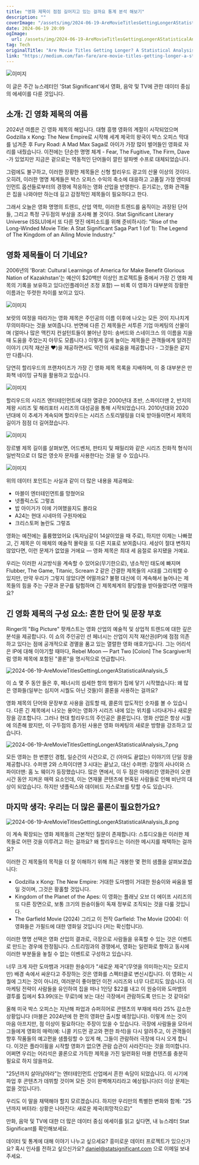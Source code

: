 ```yaml
---
title: "영화 제목이 점점 길어지고 있는 걸까요 통계 분석 해보기"
description: ""
coverImage: "/assets/img/2024-06-19-AreMovieTitlesGettingLongerAStatisticalAnalysis_0.png"
date: 2024-06-19 20:09
ogImage: 
  url: /assets/img/2024-06-19-AreMovieTitlesGettingLongerAStatisticalAnalysis_0.png
tag: Tech
originalTitle: "Are Movie Titles Getting Longer? A Statistical Analysis"
link: "https://medium.com/fan-fare/are-movie-titles-getting-longer-a-statistical-analysis-5d1e49a1340a"
---
```



![이미지](/assets/img/2024-06-19-AreMovieTitlesGettingLongerAStatisticalAnalysis_0.png)

이 글은 주간 뉴스레터인 'Stat Significant'에서 영화, 음악 및 TV에 관한 데이터 중심의 에세이를 다룬 것입니다.

## 소개: 긴 영화 제목의 여름

2024년 여름은 긴 영화 제목의 해입니다. 대형 흥행 영화의 계절이 시작되었으며 Godzilla x Kong: The New Empire로 시작해 세계 제국의 왕국이 박스 오피스 막대를 넘겨준 후 Fury Road: A Mad Max Saga로 아이가 가장 많이 벌어들인 영화로 자리를 내줬습니다. 이전에는 단순한 명명 체계 - Fear, The Fugitive, The Firm, Dave -가 있었지만 지금은 겉으로는 역동적인 단어들이 깔린 알파벳 수프로 대체되었습니다.

<div class="content-ad"></div>

그럼에도 불구하고, 이러한 장황한 제목들은 신형 할리우드 광고의 산물 이상의 것이다. 오히려, 이러한 명명 체계들은 박스 오피스 수익의 축소에 대응하고 고품질 가정 엔터테인먼트 옵션들로부터의 경쟁에 적응하는 영화 산업을 반영한다. 듣기로는, 영화 관객들은 집을 나와야만 하는데 길고 감정적인 제목들이 필요하다고 한다.

그래서 오늘은 영화 명명의 트렌드, 산업 역학, 이러한 트렌드를 움직이는 과장된 단어들, 그리고 특정 구두점의 부상을 조사해 볼 것이다. Stat Significant Literary Universe (SSLU)에서 또 다른 멋진 에피소드를 위해 준비하시라: "Rise of the Long-Winded Movie Title: A Stat Significant Saga Part 1 (of 1): The Legend of The Kingdom of an Ailing Movie Industry."

## 영화 제목들이 더 기네요?

2006년의 'Borat: Cultural Learnings of America for Make Benefit Glorious Nation of Kazakhstan'는 예산이 $20백만 이상인 프로젝트들 중에서 가장 긴 영화 제목의 기록을 보유하고 있다(인플레이션 조정 포함) — 비록 이 영화가 대부분의 장황한 이름과는 뚜렷한 차이를 보이고 있다.

<div class="content-ad"></div>


![이미지](/assets/img/2024-06-19-AreMovieTitlesGettingLongerAStatisticalAnalysis_1.png)

보랏의 여정을 따라가는 영화 제목은 주인공의 이름 이후에 나오는 모든 것이 지나치게 무의미하다는 것을 보여줍니다. 반면에 다른 긴 제목들은 서투른 기업 마케팅의 산물이며 (얼마나 많은 맥킨지 컨설턴트들이 불어난 장미: 송버드와 스네이크스 의 이름을 지을 때 도움을 주었는지 아무도 모릅니다.) 이렇게 길게 늘이는 제목들은 관객들에게 알려진 이야기 (지적 재산권 ❤️)을 제공하면서도 약간의 새로움을 제공합니다 - 그것들은 같지만 다릅니다.

당연히 할리우드의 프랜차이즈가 가장 긴 영화 제목 목록을 지배하며, 이 중 대부분은 만화책 네이밍 규칙을 활용하고 있습니다.

![이미지](/assets/img/2024-06-19-AreMovieTitlesGettingLongerAStatisticalAnalysis_2.png)


<div class="content-ad"></div>

할리우드의 시리즈 엔터테인먼트에 대한 열광은 2000년대 초반, 스파이더맨 2, 반지의 제왕 시리즈 및 해리포터 시리즈의 대성공을 통해 시작되었습니다. 2010년대와 2020년대에 이 추세가 계속되며 할리우드는 시리즈 스토리텔링을 더욱 받아들이면서 제목의 길이가 점점 더 길어졌습니다.

![이미지](/assets/img/2024-06-19-AreMovieTitlesGettingLongerAStatisticalAnalysis_3.png)

장르별 제목 길이를 살펴보면, 어드벤처, 판타지 및 패밀리와 같은 시리즈 친화적 형식이 일반적으로 더 많은 영숫자 문자를 사용한다는 것을 알 수 있습니다.

![이미지](/assets/img/2024-06-19-AreMovieTitlesGettingLongerAStatisticalAnalysis_4.png)

<div class="content-ad"></div>

위의 데이터 포인트는 사실과 같이 더 많은 내용을 제공해요:

- 마블이 엔터테인먼트를 망쳤어요
- 넷플릭스도 그렇죠
- 밥 아이거가 이에 기여했을지도 몰라요
- A24는 현대 시네마의 구원자에요
- 크리스토퍼 놀란도 그렇죠

영화는 예전에는 훌륭했었어요 (독자님같이 14살이었을 때 주로), 하지만 이제는 나빠졌고, 긴 제목은 이 매체의 예술적 몰락을 또 다른 지표로 보여줍니다. 세상이 절대 변하지 않았다면, 이런 문제가 없었을 거에요 — 영화 제목은 최대 세 음절로 유지됐을 거예요.

우리는 이러한 사고방식을 계속할 수 있어요(무기한으로), 냉소적인 태도에 빠지며 Flubber, The Game, Titanic, Scream 2 같은 간결한 제목들의 시대를 그리워할 수 있지만, 만약 우리가 그렇지 않았다면 어떨까요? 불평 대신에 이 계속해서 늘어나는 제목들의 힘을 주는 구문과 문구를 탐험하며 긴 제목체계의 황당함을 받아들였다면 어떨까요?

<div class="content-ad"></div>

## 긴 영화 제목의 구성 요소: 흔한 단어 및 문장 부호

Ringer의 "Big Picture" 팟캐스트는 영화 산업의 예술적 및 상업적 트렌드에 대한 깊은 분석을 제공합니다. 이 쇼의 주인공인 션 페너시는 산업이 지적 재산권(IP)에 점점 의존하고 있다는 점에 공개적으로 경멸을 품고 있는 열렬한 영화 애호가입니다. 그는 어리석은 IP에 대해 이야기할 때마다, Rebel Moon — Part Two [Colon] The Scargiver처럼 영화 제목에 포함된 "콜론"을 명시적으로 언급합니다.

![2024-06-19-AreMovieTitlesGettingLongerAStatisticalAnalysis_5](/assets/img/2024-06-19-AreMovieTitlesGettingLongerAStatisticalAnalysis_5.png)

이 쇼 몇 주 동안 들은 후, 페너시의 섬세한 항의 행위가 집에 닿기 시작했습니다: 왜 많은 영화들(일부는 심지어 시퀄도 아닌 것들)이 콜론을 사용하는 걸까요?

<div class="content-ad"></div>

영화 제목의 단어와 문장부호 사용을 검토할 때, 콜론의 압도적인 숫자를 볼 수 있습니다. 다른 긴 제목에서 나오는 용어는 영화가 시리즈 내에 있는 위치를 나타내거나 새로운 장을 강조합니다. 그러나 현대 할리우드의 주인공은 콜론입니다. 영화 산업은 항상 시퀄에 의존해 왔지만, 이 구두점의 증가된 사용은 영화 마케팅의 새로운 방향을 강조하고 있습니다.

<div class="content-ad"></div>


![2024-06-19-AreMovieTitlesGettingLongerAStatisticalAnalysis_7.png](/assets/img/2024-06-19-AreMovieTitlesGettingLongerAStatisticalAnalysis_7.png)

모든 영화는 한 번뿐인 경험, 일순간의 사건으로, 긴 (아마도 끝없는) 이야기의 단일 장을 제공합니다. 수퍼맨 2와 스파이더맨 3 시대는 끝났고, 대신 수퍼맨: 강철의 사나이와 스파이더맨: 홈 노 웨이가 등장했습니다. 많은 면에서, 이 두 점은 아메리칸 영화관이 오랜 시간 동안 지켜온 매력 요소인데, 이는 연재물 콘텐츠에 현혹된 사람들로 인해 비난의 대상이 되었습니다. 하지만 넷플릭스와 데이비드 자스로브를 탓할 수도 있습니다.

## 마지막 생각: 우리는 더 많은 콜론이 필요한가요?

![2024-06-19-AreMovieTitlesGettingLongerAStatisticalAnalysis_8.png](/assets/img/2024-06-19-AreMovieTitlesGettingLongerAStatisticalAnalysis_8.png)


<div class="content-ad"></div>

이 계속 확장되는 영화 제목들의 근본적인 질문이 존재합니다: 스튜디오들은 이러한 제목들로 어떤 것을 이루려고 하는 걸까요? 왜 할리우드는 이러한 메시지를 채택하는 걸까요?

이러한 긴 제목들의 목적을 더 잘 이해하기 위해 최근 개봉한 몇 편의 샘플을 살펴보겠습니다:

- Godzilla x Kong: The New Empire: 거대한 도마뱀이 거대한 원숭이와 싸움을 벌일 것이며, 그것은 황홀할 것입니다.
- Kingdom of the Planet of the Apes: 이 영화는 플래닛 오브 더 에이프 시리즈의 또 다른 장면으로, 보통 크기의 원숭이들이 독재 정부로 조직되는 것을 다룰 것입니다.
- The Garfield Movie (2024) 그리고 이 전작 Garfield: The Movie (2004): 이 영화들은 가필드에 대한 영화일 것입니다 (저는 확신합니다).

이러한 명명 선택은 영화 산업의 결과로, 극장으로 사람들을 유혹할 수 있는 것은 이벤트로 만드는 경우에 한정됩니다. 스트리밍과의 경쟁에서, 영화는 일련화로 향하고 동시에 이러한 부분들을 놓칠 수 없는 이벤트로 구성하고 있습니다.

<div class="content-ad"></div>

너무 크게 자란 도마뱀과 거대한 원숭이가 "새로운 제국"(무엇을 의미하는지는 모르지만) 배경 속에서 싸운다고 주장하는 것은 영화를 스펙터클로 변신시킵니다. 이 영화는 시퀄에 그치는 것이 아니라, 여러분이 좋아했던 이전 시리즈와 너무 다르지도 않습니다. 이 마케팅 전략이 사람들을 유인하여 집을 떠나 1인당 $22를 내고 이 원숭이와 도마뱀의 결투를 집에서 $3.99(또는 무료!)에 보는 대신 극장에서 관람하도록 만드는 것 같아요!

올해 미국 박스 오피스는 지난해 파업과 슈퍼히어로 콘텐츠의 부재에 따라 25% 감소한 상황입니다 (마블은 2024년에 한 편의 영화만 출시할 예정입니다). 이렇게 쓰는 것이 마음 아프지만, 점 이상이 필요하다는 주장이 있을 수 있습니다. 극장에 사람들을 모아서 그들에게 영화의 매력(예: 니콜 키드먼 광고와 편한 좌석)을 다시 알려주고, 이 관객들이 향후 작품들의 예고편을 샘플링할 수 있게 해, 그들이 관람하러 극장에 다시 오게 합니다. 이것은 플라이휠을 시작할 영화가 없으면 관람 습관이 사라진다는 것을 의미합니다. 어쩌면 우리는 어리석은 콜론으로 가득한 제목을 가진 일련화된 마블 컨텐츠를 충분히 필요로 하지 않을까요.

"25년까지 살아남아라"는 엔터테인먼트 산업에서 흔한 속담이 되었습니다. 이 시기에 파업 후 콘텐츠가 데뷔할 것이며 모든 것이 완벽해지리라고 예상됩니다(더 이상 문제는 없을 것입니다!).

우리도 이 말을 채택해야 할지 모르겠습니다. 하지만 우리만의 특별한 변화와 함께: "25년까지 버텨라: 상황은 나아진다: 새로운 제국(희망적으로)"

<div class="content-ad"></div>

만화, 음악 및 TV에 대한 더 많은 데이터 중심 에세이를 읽고 싶다면, 내 뉴스레터 Stat Significant를 확인해보세요.

데이터 및 통계에 대해 이야기 나누고 싶으세요? 흥미로운 데이터 프로젝트가 있으신가요? 혹시 인사를 전하고 싶으신가요? daniel@statsignificant.com 으로 이메일 보내주세요.